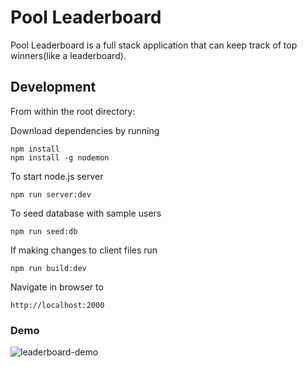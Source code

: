 # Pool Leaderboard
Pool Leaderboard is a full stack application that can keep track of top winners(like a leaderboard).

## Development
From within the root directory:

Download dependencies by running
```
npm install
npm install -g nodemon
```

To start node.js server
```
npm run server:dev
```

To seed database with sample users
```
npm run seed:db
```
If making changes to client files run
```
npm run build:dev
```


Navigate in browser to
```
http://localhost:2000
```

### Demo
![leaderboard-demo](demo/demo1.gif)
